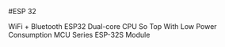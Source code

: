 #ESP 32

WiFi + Bluetooth ESP32 Dual-core CPU So Top With Low Power Consumption MCU Series ESP-32S Module
